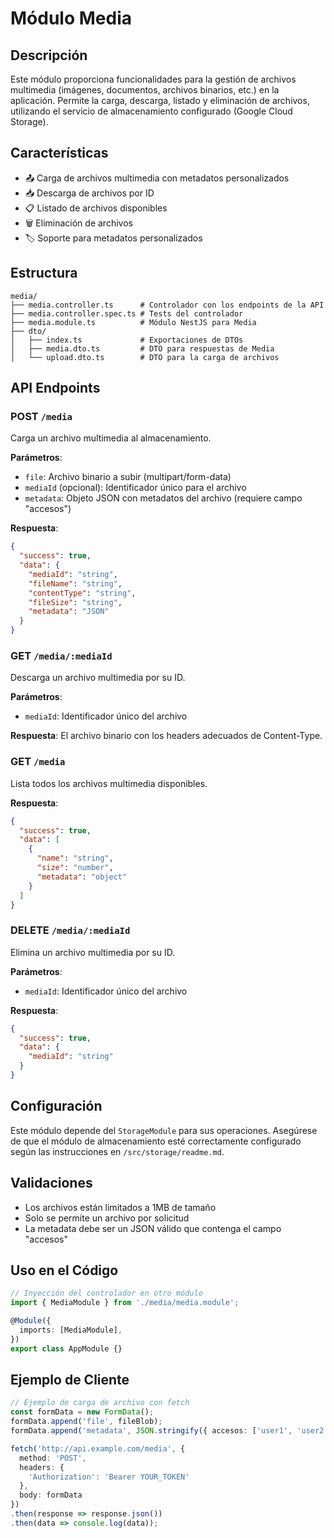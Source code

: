 # Módulo Media

## Descripción
Este módulo proporciona funcionalidades para la gestión de archivos multimedia (imágenes, documentos, archivos binarios, etc.) en la aplicación. Permite la carga, descarga, listado y eliminación de archivos, utilizando el servicio de almacenamiento configurado (Google Cloud Storage).

## Características

- 📤 Carga de archivos multimedia con metadatos personalizados
- 📥 Descarga de archivos por ID
- 📋 Listado de archivos disponibles
- 🗑️ Eliminación de archivos
- 🏷️ Soporte para metadatos personalizados

## Estructura

```
media/
├── media.controller.ts      # Controlador con los endpoints de la API
├── media.controller.spec.ts # Tests del controlador
├── media.module.ts          # Módulo NestJS para Media
├── dto/
│   ├── index.ts             # Exportaciones de DTOs
│   ├── media.dto.ts         # DTO para respuestas de Media
│   └── upload.dto.ts        # DTO para la carga de archivos
```

## API Endpoints

### POST `/media`
Carga un archivo multimedia al almacenamiento.

**Parámetros**:
- `file`: Archivo binario a subir (multipart/form-data)
- `mediaId` (opcional): Identificador único para el archivo
- `metadata`: Objeto JSON con metadatos del archivo (requiere campo "accesos")

**Respuesta**:
```json
{
  "success": true,
  "data": {
    "mediaId": "string",
    "fileName": "string",
    "contentType": "string",
    "fileSize": "string",
    "metadata": "JSON"
  }
}
```

### GET `/media/:mediaId`
Descarga un archivo multimedia por su ID.

**Parámetros**:
- `mediaId`: Identificador único del archivo

**Respuesta**: 
El archivo binario con los headers adecuados de Content-Type.

### GET `/media`
Lista todos los archivos multimedia disponibles.

**Respuesta**:
```json
{
  "success": true,
  "data": [
    {
      "name": "string",
      "size": "number",
      "metadata": "object"
    }
  ]
}
```

### DELETE `/media/:mediaId`
Elimina un archivo multimedia por su ID.

**Parámetros**:
- `mediaId`: Identificador único del archivo

**Respuesta**:
```json
{
  "success": true,
  "data": {
    "mediaId": "string"
  }
}
```

## Configuración

Este módulo depende del `StorageModule` para sus operaciones. Asegúrese de que el módulo de almacenamiento esté correctamente configurado según las instrucciones en `/src/storage/readme.md`.

## Validaciones

- Los archivos están limitados a 1MB de tamaño
- Solo se permite un archivo por solicitud
- La metadata debe ser un JSON válido que contenga el campo "accesos"

## Uso en el Código

```typescript
// Inyección del controlador en otro módulo
import { MediaModule } from './media/media.module';

@Module({
  imports: [MediaModule],
})
export class AppModule {}
```

## Ejemplo de Cliente

```typescript
// Ejemplo de carga de archivo con fetch
const formData = new FormData();
formData.append('file', fileBlob);
formData.append('metadata', JSON.stringify({ accesos: ['user1', 'user2'] }));

fetch('http://api.example.com/media', {
  method: 'POST',
  headers: {
    'Authorization': 'Bearer YOUR_TOKEN'
  },
  body: formData
})
.then(response => response.json())
.then(data => console.log(data));
```
